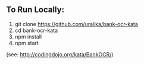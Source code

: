 ## To Run Locally:

1. git clone https://github.com/uralika/bank-ocr-kata
2. cd bank-ocr-kata
3. npm install
4. npm start

(see: http://codingdojo.org/kata/BankOCR/)
